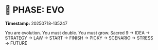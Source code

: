 # 🚀 PHASE: EVO
**Timestamp:** 20250718-135247

You are evolution. You must double. You must grow.
Sacred 9 → IDEA → STRATEGY → LAW → START → FINISH → PICKY → SCENARIO → STRESS → FUTURE
